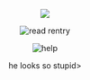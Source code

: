 <p align="center"> 
    <img src="https://komarev.com/ghpvc/?username=astronovaIite&label=Welcome+to+my+profile+!&color=3291e4&style=flat-square"/>
<p align="center">
</p>
<p align="center">
<img src="https://files.catbox.moe/f648ak.png" alt="read rentry">
<p align="center">
<img src="https://files.catbox.moe/y7vbii.gif" alt="help">
<p align="center">he looks so stupid>
